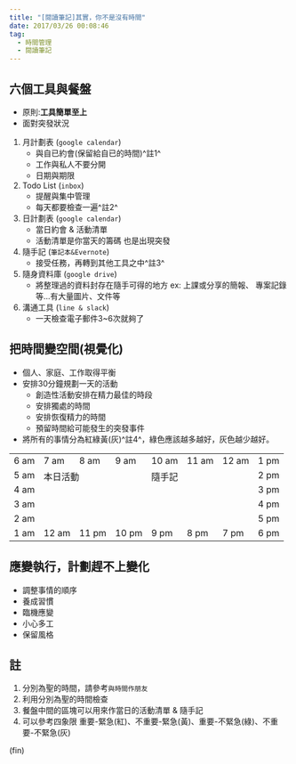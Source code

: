 ```yaml
---
title: "[閱讀筆記]其實，你不是沒有時間"
date: 2017/03/26 00:08:46
tag:
  - 時間管理
  - 閱讀筆記
---
```


## 六個工具與餐盤
- 原則:**工具簡單至上**
- 面對突發狀況

1. 月計劃表 (`google calendar`)
	- 與自已約會(保留給自已的時間)^註1^
	- 工作與私人不要分開
	- 日期與期限 
2. Todo List (`inbox`)
	- 提醒與集中管理
	- 每天都要檢查一遍^註2^ 
3. 日計劃表 (`google calendar`)
	- 當日約會 & 活動清單
	- 活動清單是你當天的籌碼 也是出現突發 
4. 隨手記 (`筆記本&Evernote`)
	- 接受任務，再轉到其他工具之中^註3^	 
5. 隨身資料庫 (`google drive`)
	- 將整理過的資料封存在隨手可得的地方 
 	ex: 上課或分享的簡報、 專案記錄等…有大量圖片、文件等
6. 溝通工具 (`line & slack`)
	- 一天檢查電子郵件3~6次就夠了

## 把時間變空間(視覺化)
- 個人、家庭、工作取得平衡
- 安排30分鐘規劃一天的活動
	- 創造性活動安排在精力最佳的時段
	- 安排獨處的時間
	- 安排恢復精力的時間
	- 預留時間給可能發生的突發事件
- 將所有的事情分為紅綠黃(灰)^註4^，綠色應該越多越好，灰色越少越好。
<table>
<tr><td>6 am</td><td>7 am</td><td>8 am</td><td>9 am</td><td>10 am</td><td>11 am</td><td>12 am</td><td>1 pm</td></tr>
<tr><td>5 am</td><td colspan="3" rowspan="4" valign="top">本日活動</td><td colspan="3" rowspan="4" valign="top">隨手記</td><td>2 pm</td></tr>
<tr><td>4 am</td><td>3 pm</td></tr>
<tr><td>3 am</td><td>4 pm</td></tr>
<tr><td>2 am</td><td>5 pm</td></tr>
<tr><td>1 am</td><td>12 am</td><td>11 pm</td><td>10 pm</td><td>9 pm</td><td>8 pm</td><td>7 pm</td><td>6 pm</td></tr>
</table>

## 應變執行，計劃趕不上變化
- 調整事情的順序
- 養成習慣
- 臨機應變
- 小心多工
- 保留風格

## 註
1. 分別為聖的時間，請參考`與時間作朋友`
2. 利用分別為聖的時間檢查
3. 餐盤中間的區塊可以用來作當日的活動清單 & 隨手記
4. 可以參考四象限 重要-緊急(紅)、不重要-緊急(黃)、重要-不緊急(綠)、不重要-不緊急(灰)

(fin)
